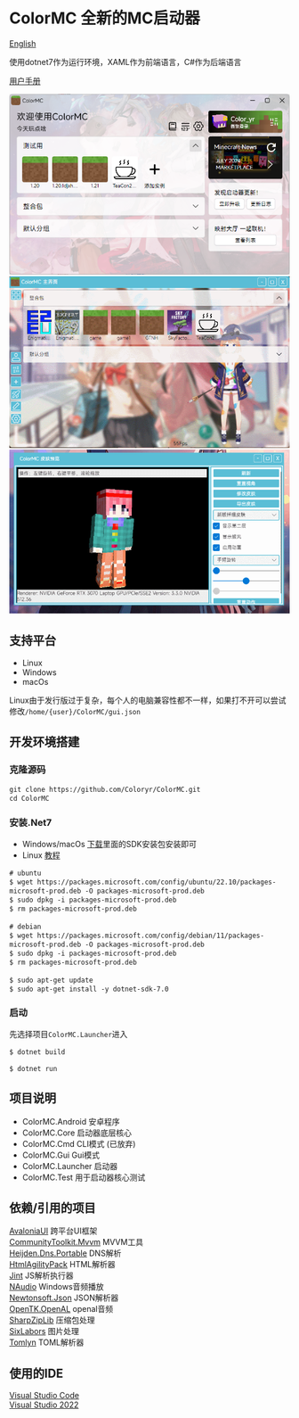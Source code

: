 # ColorMC 全新的MC启动器

[English](./README_EN.md)

使用dotnet7作为运行环境，XAML作为前端语言，C#作为后端语言

[用户手册](./guide/Main.md)

![](/image/run.png)  
![](/image/GIF.gif)  
![](/image/GIF1.gif)  

## 支持平台
- Linux
- Windows
- macOs

Linux由于发行版过于复杂，每个人的电脑兼容性都不一样，如果打不开可以尝试修改`/home/{user}/ColorMC/gui.json`

## 开发环境搭建

### 克隆源码

```
git clone https://github.com/Coloryr/ColorMC.git
cd ColorMC
```

### 安装.Net7

- Windows/macOs
[下载](https://dotnet.microsoft.com/zh-cn/download/dotnet/7.0)里面的SDK安装包安装即可
- Linux
[教程](https://learn.microsoft.com/zh-cn/dotnet/core/install/linux?WT.mc_id=dotnet-35129-website)

```
# ubuntu
$ wget https://packages.microsoft.com/config/ubuntu/22.10/packages-microsoft-prod.deb -O packages-microsoft-prod.deb
$ sudo dpkg -i packages-microsoft-prod.deb
$ rm packages-microsoft-prod.deb

# debian
$ wget https://packages.microsoft.com/config/debian/11/packages-microsoft-prod.deb -O packages-microsoft-prod.deb
$ sudo dpkg -i packages-microsoft-prod.deb
$ rm packages-microsoft-prod.deb

$ sudo apt-get update
$ sudo apt-get install -y dotnet-sdk-7.0
```

### 启动

先选择项目`ColorMC.Launcher`进入

```
$ dotnet build
```
```
$ dotnet run
```

## 项目说明
- ColorMC.Android 安卓程序
- ColorMC.Core 启动器底层核心
- ColorMC.Cmd CLI模式 (已放弃)
- ColorMC.Gui Gui模式
- ColorMC.Launcher 启动器
- ColorMC.Test 用于启动器核心测试

## 依赖/引用的项目

[AvaloniaUI](https://github.com/AvaloniaUI/Avalonia) 跨平台UI框架  
[CommunityToolkit.Mvvm](https://github.com/CommunityToolkit/dotnet) MVVM工具  
[Heijden.Dns.Portable](https://github.com/softlion/Heijden.Dns) DNS解析  
[HtmlAgilityPack](https://html-agility-pack.net/) HTML解析器  
[Jint](https://github.com/sebastienros/jint) JS解析执行器  
[NAudio](https://github.com/naudio/NAudio) Windows音频播放  
[Newtonsoft.Json](https://www.newtonsoft.com/json) JSON解析器  
[OpenTK.OpenAL](https://opentk.net/) openal音频  
[SharpZipLib](https://github.com/icsharpcode/SharpZipLib) 压缩包处理  
[SixLabors](https://sixlabors.com/) 图片处理  
[Tomlyn](https://github.com/xoofx/Tomlyn) TOML解析器  

## 使用的IDE

[Visual Studio Code](https://code.visualstudio.com/)  
[Visual Studio 2022](https://visualstudio.microsoft.com/)
